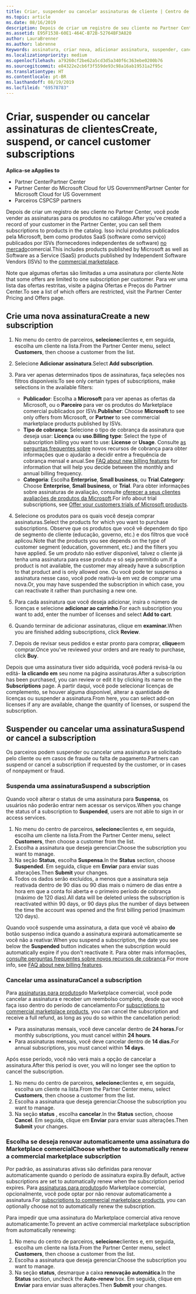 ```yaml
---
title: Criar, suspender ou cancelar assinaturas de cliente | Centro de parceiros
ms.topic: article
ms.date: 08/16/2019
description: Depois de criar um registro de seu cliente no Partner Center, você poderá vender a ele assinaturas de produtos no catálogo.
ms.assetid: E95F1538-60E1-464C-B72B-52764BF3A820
author: LauraBrenner
ms.author: labrenne
Keywords: assinatura, criar nova, adicionar assinatura, suspender, cancelar, suspensão
ms.localizationpriority: medium
ms.openlocfilehash: a79260cf2be62a5cd3d5a340f6c363ebe0200b76
ms.sourcegitcommit: e84322e2cb6f3f559de93c98a16ab19531a2f95c
ms.translationtype: HT
ms.contentlocale: pt-BR
ms.lasthandoff: 08/19/2019
ms.locfileid: "69578783"
---
```

# <a name="create-suspend-or-cancel-customer-subscriptions"></a><span data-ttu-id="050b3-104">Criar, suspender ou cancelar assinaturas de clientes</span><span class="sxs-lookup"><span data-stu-id="050b3-104">Create, suspend, or cancel customer subscriptions</span></span>

<span data-ttu-id="050b3-105">**Aplica-se a**</span><span class="sxs-lookup"><span data-stu-id="050b3-105">**Applies to**</span></span>

-  <span data-ttu-id="050b3-106">Partner Center</span><span class="sxs-lookup"><span data-stu-id="050b3-106">Partner Center</span></span>
-  <span data-ttu-id="050b3-107">Partner Center do Microsoft Cloud for US Government</span><span class="sxs-lookup"><span data-stu-id="050b3-107">Partner Center for Microsoft Cloud for US Government</span></span>
-  <span data-ttu-id="050b3-108">Parceiros CSP</span><span class="sxs-lookup"><span data-stu-id="050b3-108">CSP partners</span></span>

<span data-ttu-id="050b3-109">Depois de criar um registro de seu cliente no Partner Center, você pode vender as assinaturas para os produtos no catálogo.</span><span class="sxs-lookup"><span data-stu-id="050b3-109">After you've created a record of your customer in the Partner Center, you can sell them subscriptions to products in the catalog.</span></span> <span data-ttu-id="050b3-110">Isso inclui produtos publicados pela Microsoft, bem como produtos SaaS (software como serviço) publicados por ISVs (fornecedores independentes de software) [no mercado](https://azuremarketplace.microsoft.com/marketplace)comercial.</span><span class="sxs-lookup"><span data-stu-id="050b3-110">This includes products published by Microsoft as well as Software as a Service (SaaS) products published by Independent Software Vendors (ISVs) to the [commercial marketplace](https://azuremarketplace.microsoft.com/marketplace).</span></span> 

<span data-ttu-id="050b3-111">Note que algumas ofertas são limitadas a uma assinatura por cliente.</span><span class="sxs-lookup"><span data-stu-id="050b3-111">Note that some offers are limited to one subscription per customer.</span></span> <span data-ttu-id="050b3-112">Para ver uma lista das ofertas restritas, visite a página Ofertas e Preços do Partner Center.</span><span class="sxs-lookup"><span data-stu-id="050b3-112">To see a list of which offers are restricted, visit the Partner Center Pricing and Offers page.</span></span> 


## <a name="create-a-new-subscription"></a><span data-ttu-id="050b3-113">Crie uma nova assinatura</span><span class="sxs-lookup"><span data-stu-id="050b3-113">Create a new subscription</span></span>

1. <span data-ttu-id="050b3-114">No menu do centro de parceiros, **selecione**clientes e, em seguida, escolha um cliente na lista.</span><span class="sxs-lookup"><span data-stu-id="050b3-114">From the Partner Center menu, select **Customers**, then choose a customer from the list.</span></span>

2. <span data-ttu-id="050b3-115">Selecione **Adicionar assinatura**.</span><span class="sxs-lookup"><span data-stu-id="050b3-115">Select **Add subscription**.</span></span>

3. <span data-ttu-id="050b3-116">Para ver apenas determinados tipos de assinaturas, faça seleções nos filtros disponíveis:</span><span class="sxs-lookup"><span data-stu-id="050b3-116">To see only certain types of subscriptions, make selections in the available filters:</span></span>
   - <span data-ttu-id="050b3-117">**Publicador**: Escolha a **Microsoft** para ver apenas as ofertas da Microsoft, ou o **Parceiro** para ver os produtos do Marketplace comercial publicados por ISVs.</span><span class="sxs-lookup"><span data-stu-id="050b3-117">**Publisher**: Choose **Microsoft** to see only offers from Microsoft, or **Partner** to see commercial marketplace products published by ISVs.</span></span>
   - <span data-ttu-id="050b3-118">**Tipo de cobrança**: Selecione o tipo de cobrança da assinatura que deseja usar: **Licença** ou **uso**.</span><span class="sxs-lookup"><span data-stu-id="050b3-118">**Billing type**: Select the type of subscription billing you want to use: **License** or **Usage**.</span></span> <span data-ttu-id="050b3-119">Consulte [as perguntas frequentes sobre](faq-about-new-billing-features.md) novos recursos de cobrança para obter informações que o ajudarão a decidir entre a frequência de cobrança mensal e anual.</span><span class="sxs-lookup"><span data-stu-id="050b3-119">See [FAQ about new billing features](faq-about-new-billing-features.md) for information that will help you decide between the monthly and annual billing frequency.</span></span>
   - <span data-ttu-id="050b3-120">**Categoria**: Escolha **Enterprise**, **Small business**, ou **Trial**.</span><span class="sxs-lookup"><span data-stu-id="050b3-120">**Category**: Choose **Enterprise**, **Small business**, or **Trial**.</span></span> <span data-ttu-id="050b3-121">Para obter informações sobre assinaturas de avaliação, consulte [oferecer a seus clientes avaliações de produtos da Microsoft](offer-your-customers-trials-of-microsoft-products.md).</span><span class="sxs-lookup"><span data-stu-id="050b3-121">For info about trial subscriptions, see [Offer your customers trials of Microsoft products](offer-your-customers-trials-of-microsoft-products.md).</span></span>

4. <span data-ttu-id="050b3-122">Selecione os produtos para os quais você deseja comprar assinaturas.</span><span class="sxs-lookup"><span data-stu-id="050b3-122">Select the products for which you want to purchase subscriptions.</span></span> <span data-ttu-id="050b3-123">Observe que os produtos que você vê dependem do tipo de segmento de cliente (educação, governo, etc.) e dos filtros que você aplicou.</span><span class="sxs-lookup"><span data-stu-id="050b3-123">Note that the products you see depends on the type of customer segment (education, government, etc.) and the filters you have applied.</span></span> <span data-ttu-id="050b3-124">Se um produto não estiver disponível, talvez o cliente já tenha uma assinatura para esse produto e só seja permitido um.</span><span class="sxs-lookup"><span data-stu-id="050b3-124">If a product is not available, the customer may already have a subscription to that product and is only allowed one.</span></span> <span data-ttu-id="050b3-125">Ou você pode ter suspenso a assinatura nesse caso, você pode reativá-la em vez de comprar uma nova.</span><span class="sxs-lookup"><span data-stu-id="050b3-125">Or, you may have suspended the subscription in which case, you can reactivate it rather than purchasing a new one.</span></span>

5. <span data-ttu-id="050b3-126">Para cada assinatura que você deseja adicionar, insira o número de licenças e selecione **adicionar ao carrinho**.</span><span class="sxs-lookup"><span data-stu-id="050b3-126">For each subscription you want to add, enter the number of licenses and select **Add to cart**.</span></span>

6. <span data-ttu-id="050b3-127">Quando terminar de adicionar assinaturas, clique em **examinar.**</span><span class="sxs-lookup"><span data-stu-id="050b3-127">When you are finished adding subscriptions, click **Review**.</span></span>

7. <span data-ttu-id="050b3-128">Depois de revisar seus pedidos e estar pronto para comprar, **clique**em comprar.</span><span class="sxs-lookup"><span data-stu-id="050b3-128">Once you've reviewed your orders and are ready to purchase, click **Buy**.</span></span>

<span data-ttu-id="050b3-129">Depois que uma assinatura tiver sido adquirida, você poderá revisá-la ou editá- **la clicando em** seu nome na página assinaturas.</span><span class="sxs-lookup"><span data-stu-id="050b3-129">After a subscription has been purchased, you can review or edit it by clicking its name on the **Subscriptions** page.</span></span> <span data-ttu-id="050b3-130">A partir daqui, você pode selecionar licenças de complemento, se houver alguma disponível, alterar a quantidade de licenças ou suspender a assinatura.</span><span class="sxs-lookup"><span data-stu-id="050b3-130">From here, you can select add-on licenses if any are available, change the quantity of licenses, or suspend the subscription.</span></span>


## <a name="suspend-or-cancel-a-subscription"></a><span data-ttu-id="050b3-131">Suspender ou cancelar uma assinatura</span><span class="sxs-lookup"><span data-stu-id="050b3-131">Suspend or cancel a subscription</span></span>

<span data-ttu-id="050b3-132">Os parceiros podem suspender ou cancelar uma assinatura se solicitado pelo cliente ou em casos de fraude ou falta de pagamento.</span><span class="sxs-lookup"><span data-stu-id="050b3-132">Partners can suspend or cancel a subscription if requested by the customer, or in cases of nonpayment or fraud.</span></span>

### <a name="suspend-a-subscription"></a><span data-ttu-id="050b3-133">Suspenda uma assinatura</span><span class="sxs-lookup"><span data-stu-id="050b3-133">Suspend a subscription</span></span>

<span data-ttu-id="050b3-134">Quando você alterar o status de uma assinatura para **Suspensa**, os usuários não poderão entrar nem acessar os serviços.</span><span class="sxs-lookup"><span data-stu-id="050b3-134">When you change the status of a subscription to **Suspended**, users are not able to sign in or access services.</span></span>

1.  <span data-ttu-id="050b3-135">No menu do centro de parceiros, **selecione**clientes e, em seguida, escolha um cliente na lista.</span><span class="sxs-lookup"><span data-stu-id="050b3-135">From the Partner Center menu, select **Customers**, then choose a customer from the list.</span></span>
2.  <span data-ttu-id="050b3-136">Escolha a assinatura que deseja gerenciar.</span><span class="sxs-lookup"><span data-stu-id="050b3-136">Choose the subscription you want to manage.</span></span>
3.  <span data-ttu-id="050b3-137">Na seção **Status**, escolha **Suspensa**.</span><span class="sxs-lookup"><span data-stu-id="050b3-137">In the **Status** section, choose **Suspended**.</span></span> <span data-ttu-id="050b3-138">Em seguida, clique em **Enviar**  para enviar suas alterações.</span><span class="sxs-lookup"><span data-stu-id="050b3-138">Then **Submit** your changes.</span></span>
4.  <span data-ttu-id="050b3-139">Todos os dados serão excluídos, a menos que a assinatura seja reativada dentro de 90 dias ou 90 dias mais o número de dias entre a hora em que a conta foi aberta e o primeiro período de cobrança (máximo de 120 dias).</span><span class="sxs-lookup"><span data-stu-id="050b3-139">All data will be deleted unless the subscription is reactivated within 90 days, or 90 days plus the number of days between the time the account was opened and the first billing period (maximum 120 days).</span></span>

<span data-ttu-id="050b3-140">Quando você suspende uma assinatura, a data que você vê abaixo **do** botão suspenso indica quando a assinatura expirará automaticamente se você não a reativar.</span><span class="sxs-lookup"><span data-stu-id="050b3-140">When you suspend a subscription, the date you see below the **Suspended** button indicates when the subscription would automatically expire if you don't reactivate it.</span></span> <span data-ttu-id="050b3-141">Para obter mais informações, [consulte perguntas frequentes sobre novos recursos de cobrança](faq-about-new-billing-features.md).</span><span class="sxs-lookup"><span data-stu-id="050b3-141">For more info, see [FAQ about new billing features](faq-about-new-billing-features.md).</span></span>

### <a name="cancel-a-subscription"></a><span data-ttu-id="050b3-142">Cancelar uma assinatura</span><span class="sxs-lookup"><span data-stu-id="050b3-142">Cancel a subscription</span></span>

<span data-ttu-id="050b3-143">Para [assinaturas para produtos](sell-marketplace-products.md)do Marketplace comercial, você pode cancelar a assinatura e receber um reembolso completo, desde que você faça isso dentro do período de cancelamento:</span><span class="sxs-lookup"><span data-stu-id="050b3-143">For [subscriptions to commercial marketplace products](sell-marketplace-products.md), you can cancel the subscription and receive a full refund, as long as you do so within the cancellation period:</span></span> 

- <span data-ttu-id="050b3-144">Para assinaturas mensais, você deve cancelar dentro de **24 horas.**</span><span class="sxs-lookup"><span data-stu-id="050b3-144">For monthly subscriptions, you must cancel within **24 hours**.</span></span>
- <span data-ttu-id="050b3-145">Para assinaturas mensais, você deve cancelar dentro de **14 dias.**</span><span class="sxs-lookup"><span data-stu-id="050b3-145">For annual subscriptions, you must cancel within **14 days**.</span></span>

<span data-ttu-id="050b3-146">Após esse período, você não verá mais a opção de cancelar a assinatura.</span><span class="sxs-lookup"><span data-stu-id="050b3-146">After this period is over, you will no longer see the option to cancel the subscription.</span></span>

1.  <span data-ttu-id="050b3-147">No menu do centro de parceiros, **selecione**clientes e, em seguida, escolha um cliente na lista.</span><span class="sxs-lookup"><span data-stu-id="050b3-147">From the Partner Center menu, select **Customers**, then choose a customer from the list.</span></span>
2.  <span data-ttu-id="050b3-148">Escolha a assinatura que deseja gerenciar.</span><span class="sxs-lookup"><span data-stu-id="050b3-148">Choose the subscription you want to manage.</span></span>
3.  <span data-ttu-id="050b3-149">Na seção **status** , escolha **cancelar**.</span><span class="sxs-lookup"><span data-stu-id="050b3-149">In the **Status** section, choose **Cancel**.</span></span> <span data-ttu-id="050b3-150">Em seguida, clique em **Enviar**  para enviar suas alterações.</span><span class="sxs-lookup"><span data-stu-id="050b3-150">Then **Submit** your changes.</span></span>

### <a name="choose-whether-to-automatically-renew-a-commercial-marketplace-subscription"></a><span data-ttu-id="050b3-151">Escolha se deseja renovar automaticamente uma assinatura do Marketplace comercial</span><span class="sxs-lookup"><span data-stu-id="050b3-151">Choose whether to automatically renew a commercial marketplace subscription</span></span>

<span data-ttu-id="050b3-152">Por padrão, as assinaturas ativas são definidas para renovar automaticamente quando o período de assinatura expira.</span><span class="sxs-lookup"><span data-stu-id="050b3-152">By default, active subscriptions are set to automatically renew when the subscription period expires.</span></span> <span data-ttu-id="050b3-153">Para [assinaturas para produtos](sell-marketplace-products.md)do Marketplace comercial, opcionalmente, você pode optar por não renovar automaticamente a assinatura.</span><span class="sxs-lookup"><span data-stu-id="050b3-153">For [subscriptions to commercial marketplace products](sell-marketplace-products.md), you can optionally choose not to automatically renew the subscription.</span></span>

<span data-ttu-id="050b3-154">Para impedir que uma assinatura do Marketplace comercial ativa renove automaticamente:</span><span class="sxs-lookup"><span data-stu-id="050b3-154">To prevent an active commercial marketplace subscription from automatically renewing:</span></span>

1.  <span data-ttu-id="050b3-155">No menu do centro de parceiros, **selecione**clientes e, em seguida, escolha um cliente na lista.</span><span class="sxs-lookup"><span data-stu-id="050b3-155">From the Partner Center menu, select **Customers**, then choose a customer from the list.</span></span>
2.  <span data-ttu-id="050b3-156">Escolha a assinatura que deseja gerenciar.</span><span class="sxs-lookup"><span data-stu-id="050b3-156">Choose the subscription you want to manage.</span></span>
3.  <span data-ttu-id="050b3-157">Na seção **status**, desmarque a caixa **renovação automática**.</span><span class="sxs-lookup"><span data-stu-id="050b3-157">In the **Status** section, uncheck the **Auto-renew** box.</span></span> <span data-ttu-id="050b3-158">Em seguida, clique em **Enviar**  para enviar suas alterações.</span><span class="sxs-lookup"><span data-stu-id="050b3-158">Then **Submit** your changes.</span></span>


 



